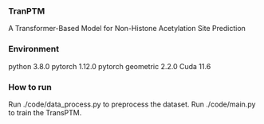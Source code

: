 ### TranPTM
A Transformer-Based Model for Non-Histone Acetylation Site Prediction

### Environment
python 3.8.0
pytorch 1.12.0
pytorch geometric 2.2.0
Cuda 11.6

### How to run
Run ./code/data_process.py to preprocess the dataset.
Run ./code/main.py to train the TransPTM.
